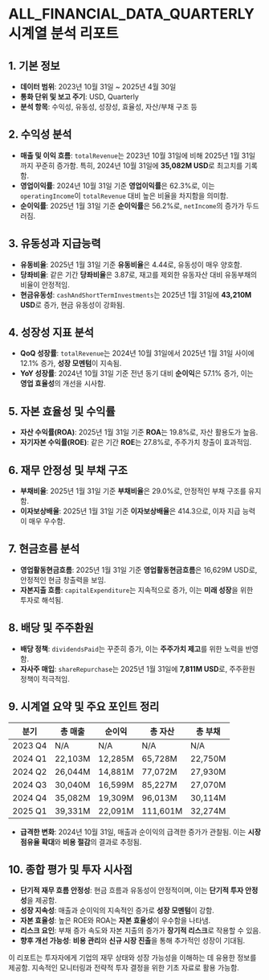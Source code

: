 # ALL_FINANCIAL_DATA_QUARTERLY 시계열 분석 리포트

## 1. 기본 정보
- **데이터 범위**: 2023년 10월 31일 ~ 2025년 4월 30일
- **통화 단위 및 보고 주기**: USD, Quarterly
- **분석 항목**: 수익성, 유동성, 성장성, 효율성, 자산/부채 구조 등

## 2. 수익성 분석
- **매출 및 이익 흐름**: `totalRevenue`는 2023년 10월 31일에 비해 2025년 1월 31일까지 꾸준히 증가함. 특히, 2024년 10월 31일에 **35,082M USD**로 최고치를 기록함.
- **영업이익률**: 2024년 10월 31일 기준 **영업이익률**은 62.3%로, 이는 `operatingIncome`이 `totalRevenue` 대비 높은 비율을 차지함을 의미함.
- **순이익률**: 2025년 1월 31일 기준 **순이익률**은 56.2%로, `netIncome`의 증가가 두드러짐.

## 3. 유동성과 지급능력
- **유동비율**: 2025년 1월 31일 기준 **유동비율**은 4.44로, 유동성이 매우 양호함.
- **당좌비율**: 같은 기간 **당좌비율**은 3.87로, 재고를 제외한 유동자산 대비 유동부채의 비율이 안정적임.
- **현금유동성**: `cashAndShortTermInvestments`는 2025년 1월 31일에 **43,210M USD**로 증가, 현금 유동성이 강화됨.

## 4. 성장성 지표 분석
- **QoQ 성장률**: `totalRevenue`는 2024년 10월 31일에서 2025년 1월 31일 사이에 12.1% 증가, **성장 모멘텀**이 지속됨.
- **YoY 성장률**: 2024년 10월 31일 기준 전년 동기 대비 **순이익**은 57.1% 증가, 이는 **영업 효율성**의 개선을 시사함.

## 5. 자본 효율성 및 수익률
- **자산 수익률(ROA)**: 2025년 1월 31일 기준 **ROA**는 19.8%로, 자산 활용도가 높음.
- **자기자본 수익률(ROE)**: 같은 기간 **ROE**는 27.8%로, 주주가치 창출이 효과적임.

## 6. 재무 안정성 및 부채 구조
- **부채비율**: 2025년 1월 31일 기준 **부채비율**은 29.0%로, 안정적인 부채 구조를 유지함.
- **이자보상배율**: 2025년 1월 31일 기준 **이자보상배율**은 414.3으로, 이자 지급 능력이 매우 우수함.

## 7. 현금흐름 분석
- **영업활동현금흐름**: 2025년 1월 31일 기준 **영업활동현금흐름**은 16,629M USD로, 안정적인 현금 창출력을 보임.
- **자본지출 흐름**: `capitalExpenditure`는 지속적으로 증가, 이는 **미래 성장**을 위한 투자로 해석됨.

## 8. 배당 및 주주환원
- **배당 정책**: `dividendsPaid`는 꾸준히 증가, 이는 **주주가치 제고**를 위한 노력을 반영함.
- **자사주 매입**: `shareRepurchase`는 2025년 1월 31일에 **7,811M USD**로, 주주환원 정책이 적극적임.

## 9. 시계열 요약 및 주요 포인트 정리
| 분기 | 총 매출 | 순이익 | 총 자산 | 총 부채 |
|------|--------|-------|--------|--------|
| 2023 Q4 | N/A | N/A | N/A | N/A |
| 2024 Q1 | 22,103M | 12,285M | 65,728M | 22,750M |
| 2024 Q2 | 26,044M | 14,881M | 77,072M | 27,930M |
| 2024 Q3 | 30,040M | 16,599M | 85,227M | 27,070M |
| 2024 Q4 | 35,082M | 19,309M | 96,013M | 30,114M |
| 2025 Q1 | 39,331M | 22,091M | 111,601M | 32,274M |

- **급격한 변화**: 2024년 10월 31일, 매출과 순이익의 급격한 증가가 관찰됨. 이는 **시장 점유율 확대**와 **비용 절감**의 결과로 추정됨.

## 10. 종합 평가 및 투자 시사점
- **단기적 재무 흐름 안정성**: 현금 흐름과 유동성이 안정적이며, 이는 **단기적 투자 안정성**을 제공함.
- **성장 지속성**: 매출과 순이익의 지속적인 증가로 **성장 모멘텀**이 강함.
- **자본 효율성**: 높은 ROE와 ROA는 **자본 효율성**이 우수함을 나타냄.
- **리스크 요인**: 부채 증가 속도와 자본 지출의 증가가 **장기적 리스크**로 작용할 수 있음.
- **향후 개선 가능성**: **비용 관리**와 **신규 시장 진출**을 통해 추가적인 성장이 기대됨.

이 리포트는 투자자에게 기업의 재무 상태와 성장 가능성을 이해하는 데 유용한 정보를 제공함. 지속적인 모니터링과 전략적 투자 결정을 위한 기초 자료로 활용 가능함.